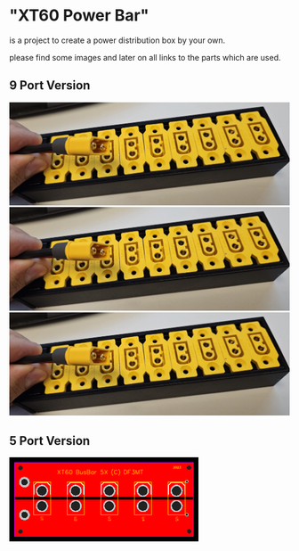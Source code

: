 <h1>"XT60 Power Bar"</h1>
<p></p>is a project to create a power distribution box by your own.</p>

please find some images and later on all links to the parts which are used.

<h2>9 Port Version</h2>
<img src="https://github.com/DF3MT/XT60_Power_Bar/blob/master/XT60%20Power%20Bar%209X/images/PowerBar%209x%20001.jpeg" />
<img src="https://github.com/DF3MT/XT60_Power_Bar/blob/master/XT60%20Power%20Bar%209X/images/PowerBar%209x%20001.jpeg" />
<img src="https://github.com/DF3MT/XT60_Power_Bar/blob/master/XT60%20Power%20Bar%209X/images/PowerBar%209x%20001.jpeg" />


<h2>5 Port Version</h2>
<img src="https://github.com/DF3MT/XT60_Power_Bar/blob/master/XT60%20Power%20Bar%205X/images/PCB%20XT60%20Power%20Bar%205X.png?raw=true" />

